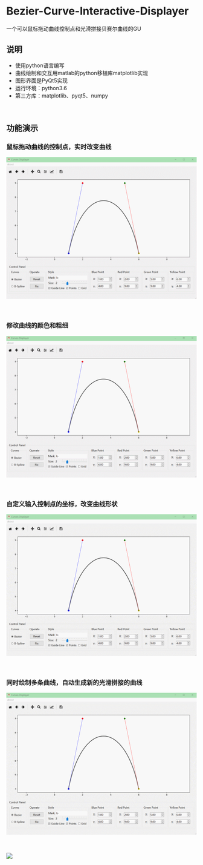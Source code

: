 # Bezier-Curve-Interactive-Displayer
一个可以鼠标拖动曲线控制点和光滑拼接贝赛尔曲线的GU

## 说明
- 使用python语言编写
- 曲线绘制和交互用matlab的python移植库matplotlib实现
- 图形界面是PyQt5实现
- 运行环境：python3.6
- 第三方库：matplotlib、pyqt5、numpy

</br>

## 功能演示

### 鼠标拖动曲线的控制点，实时改变曲线

![](https://raw.githubusercontent.com/PerpetualSmile/picture/master/Bezier/GIF.gif)

</br>

### 修改曲线的颜色和粗细

![](https://raw.githubusercontent.com/PerpetualSmile/picture/master/Bezier/GIF1.gif)

</br>

### 自定义输入控制点的坐标，改变曲线形状

![](https://raw.githubusercontent.com/PerpetualSmile/picture/master/Bezier/GIF3.gif)

</br>

### 同时绘制多条曲线，自动生成新的光滑拼接的曲线

![](https://raw.githubusercontent.com/PerpetualSmile/picture/master/Bezier/GIF4.gif)

</br>

![](https://raw.githubusercontent.com/PerpetualSmile/picture/master/Bezier/GIF5.gif)
